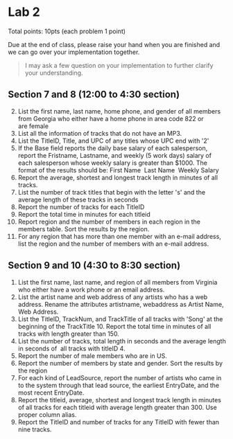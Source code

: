 # Lab 2

Total points: 10pts (each problem 1 point)

Due at the end of class, please raise your hand when you are finished and we can go over your implementation together.

> I may ask a few question on your implementation to further clarify your understanding.

## Section 7 and 8 (12:00 to 4:30 section)

2. List the first name, last name, home phone, and gender of all members from Georgia who either have a home phone in area code 822 or are female
3. List all the information of tracks that do not have an MP3.
4. List the TitleID, Title, and UPC of any titles whose UPC end with '2'
8. If the Base field reports the daily base salary of each salesperson, report the Fristname, Lastname, and weekly (5 work days) salary of each salesperson whose weekly salary is greater than $1000. The format of the results should be: First Name  Last Name  Weekly Salary
9. Report the average, shortest and longest track length in minutes of all tracks.
11. List the number of track titles that begin with the letter 's' and the average length of these tracks in seconds
14. Report the number of tracks for each TitleID
15. Report the total time in minutes for each titleid
16. Report region and the number of members in each region in the members table. Sort the results by the region.
23. For any region that has more than one member with an e-mail address, list the region and the number of members with an e-mail address.

## Section 9 and 10 (4:30 to 8:30 section)

1. List the first name, last name, and region of all members from Virginia who either have a work phone or an email address.
5. List the artist name and web address of any artists who has a web address. Rename the attributes artistname, webaddress as Artist Name, Web Address.
6. List the TitleID, TrackNum, and TrackTitle of all tracks with 'Song' at the beginning of the TrackTitle
10. Report the total time in minutes of all tracks with length greater than 150.
12. List the number of tracks, total length in seconds and the average length in seconds of  all tracks with titleID 4.
13. Report the number of male members who are in US.
17. Report the number of members by state and gender. Sort the results by the region
19. For each kind of LeadSource, report the number of artists who came in to the system through that lead source, the earliest EntryDate, and the most recent EntryDate.
20. Report the titleid, average, shortest and longest track length in minutes of all tracks for each titleid with average length greater than 300. Use proper column alias.
22. Report the TitleID and number of tracks for any TitleID with fewer than nine tracks.
